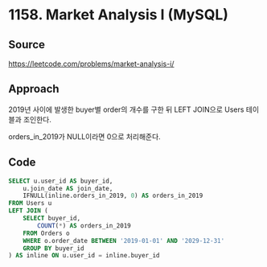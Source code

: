 # 1158. Market Analysis I (MySQL)

## Source

https://leetcode.com/problems/market-analysis-i/

## Approach

2019년 사이에 발생한 buyer별 order의 개수를 구한 뒤 LEFT JOIN으로 Users 테이블과 조인한다.

orders_in_2019가 NULL이라면 0으로 처리해준다.

## Code

```sql
SELECT u.user_id AS buyer_id,
    u.join_date AS join_date,
    IFNULL(inline.orders_in_2019, 0) AS orders_in_2019
FROM Users u
LEFT JOIN (
    SELECT buyer_id,
        COUNT(*) AS orders_in_2019
    FROM Orders o
    WHERE o.order_date BETWEEN '2019-01-01' AND '2029-12-31'
    GROUP BY buyer_id
) AS inline ON u.user_id = inline.buyer_id
```
